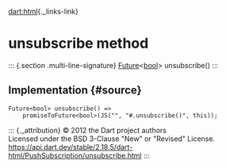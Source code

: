 [dart:html](../../dart-html/dart-html-library){._links-link}

unsubscribe method
==================

::: {.section .multi-line-signature}
[Future](../../dart-async/future-class)\<[bool](../../dart-core/bool-class)\>
unsubscribe()
:::

Implementation {#source}
--------------

``` {.language-dart data-language="dart"}
Future<bool> unsubscribe() =>
    promiseToFuture<bool>(JS("", "#.unsubscribe()", this));
```

::: {._attribution}
© 2012 the Dart project authors\
Licensed under the BSD 3-Clause \"New\" or \"Revised\" License.\
<https://api.dart.dev/stable/2.18.5/dart-html/PushSubscription/unsubscribe.html>
:::
